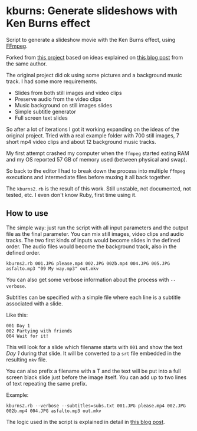 # kburns: Generate slideshows with Ken Burns effect

Script to generate a slideshow movie with the Ken Burns effect,
using [FFmpeg](http://ffmpeg.org).


Forked from [this project](https://github.com/remko/kburns) based on
ideas explained on [this blog post](https://el-tramo.be/blog/ken-burns-ffmpeg/)
from the same author.

The original project did ok using some pictures and a background
music track. I had some more requirements.

* Slides from both still images and video clips
* Preserve audio from the video clips
* Music background on still images slides
* Simple subtitle generator
* Full screen text slides

So after a lot of iterations I got it working expanding on the ideas
of the original project. Tried with a real example folder with 700
still images, 7 short mp4 video clips and about 12 background music
tracks.

My first attempt crashed my computer when the `ffmpeg` started eating
RAM and my OS reported 57 GB of memory used (between physical and swap).

So back to the editor I had to break down the process into multiple
`ffmpeg` executions and intermediate files before muxing it all back
together.

The `kburns2.rb` is the result of this work. Still unstable, not
documented, not tested, etc. I even don't know Ruby, first time using
it.

## How to use

The simple way: just run the script with all input parameters and
the output file as the final parameter. You can mix still images,
video clips and audio tracks. The two first kinds of inputs would
become slides in the defined order. The audio files would become
the background track, also in the defined order.

```
kburns2.rb 001.JPG please.mp4 002.JPG 002b.mp4 004.JPG 005.JPG asfalto.mp3 "09 My way.mp3" out.mkv
```

You can also get some verbose information about the process with
`--verbose`.

Subtitles can be specified with a simple file where each line is
a subtitle associated with a slide.

Like this:

```
001 Day 1
002 Partying with friends
004 Wait for it!
```

This will look for a slide which filename starts with `001` and show
the text *Day 1* during that slide. It will be converted to a `srt`
file embedded in the resulting `mkv` file.

You can also prefix a filename with a T and the text will be put into 
a full screen black slide just before the image itself. You can add
up to two lines of text repeating the same prefix.

Example:

```
kburns2.rb --verbose --subtitles=subs.txt 001.JPG please.mp4 002.JPG 002b.mp4 004.JPG asfalto.mp3 out.mkv
```

The logic used in the script is explained in detail in [this blog post](https://el-tramo.be/blog/ken-burns-ffmpeg/). 

